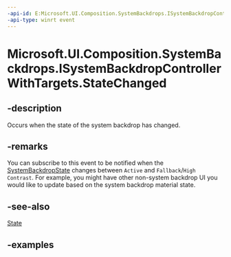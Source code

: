 ```yaml
---
-api-id: E:Microsoft.UI.Composition.SystemBackdrops.ISystemBackdropControllerWithTargets.StateChanged
-api-type: winrt event
---
```


# Microsoft.UI.Composition.SystemBackdrops.ISystemBackdropControllerWithTargets.StateChanged

<!--
event Windows.Foundation.TypedEventHandler<Microsoft.UI.Composition.SystemBackdrops.ISystemBackdropControllerWithTargets,object> StateChanged;
-->


## -description

Occurs when the state of the system backdrop has changed.

## -remarks

You can subscribe to this event to be notified when the [SystemBackdropState](systembackdropstate.md) changes between `Active` and `Fallback`/`High Contrast`. For example, you might have other non-system backdrop UI you would like to update based on the system backdrop material state.

## -see-also

[State](isystembackdropcontrollerwithtargets_state.md)

## -examples


